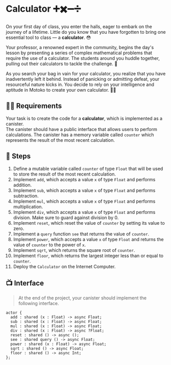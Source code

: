 # Calculator ➕✖️➖➗

On your first day of class, you enter the halls, eager to embark on the journey of a lifetime. Little do you know that you have forgotten to bring one essential tool to class — a **calculator**. 😳 <br/>

Your professor, a renowned expert in the community, begins the day's lesson by presenting a series of complex mathematical problems that require the use of a calculator. The students around you huddle together, pulling out their calculators to tackle the challenge. 💪 <br/>

As you search your bag in vain for your calculator, you realize that you have inadvertently left it behind. Instead of panicking or admitting defeat, your resourceful nature kicks in. You decide to rely on your intelligence and aptitude in Motoko to create your own calculator. 🧑‍💻

## 🧑‍🏫 Requirements

Your task is to create the code for a **calculator**, which is implemented as a canister.
<br/> The canister should have a public interface that allows users to perform calculations. The canister has a memory variable called `counter` which represents the result of the most recent calculation.

## 📒 Steps

1. Define a mutable variable called `counter` of type `Float` that will be used to store the result of the most recent calculation.
2. Implement `add`, which accepts a value `x` of type `Float` and performs addition.
3. Implement `sub`, which accepts a value `x` of type `Float` and performs subtraction.
4. Implement `mul`, which accepts a value `x` of type `Float` and performs multiplication.
5. Implement `div`, which accepts a value `x` of type `Float` and performs division. Make sure to guard against division by 0.
6. Implement `reset`, which reset the value of `counter` by setting its value to zero.
7. Implement a `query` function `see` that returns the value of `counter`.
8. Implement `power`, which accepts a value `x` of type `Float` and returns the value of `counter` to the power of `x`.
9. Implement `sqrt`, which returns the square root of `counter`.
10. Implement `floor`, which returns the largest integer less than or equal to `counter`.
11. Deploy the `Calculator` on the Internet Computer.

## 📺 Interface

> At the end of the project, your canister should implement the following interface.

```motoko
actor {
  add : shared (x : Float) -> async Float;
  sub : shared (x : Float) -> async Float;
  mul : shared (x : Float) -> async Float;
  div : shared (x : Float) -> async ?Float;
  reset : shared () -> async ();
  see : shared query () -> async Float;
  power : shared (x : Float) -> async Float;
  sqrt : shared () -> async Float;
  floor : shared () -> async Int;
};

```

